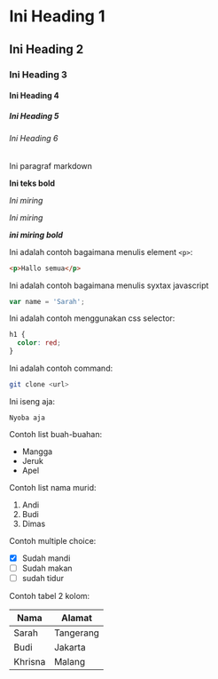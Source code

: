 # Ini Heading 1

## Ini Heading 2

### Ini Heading 3

#### Ini Heading 4

##### Ini Heading 5

###### Ini Heading 6

Ini paragraf markdown

**Ini teks bold**

_Ini miring_

_Ini miring_

**_ini miring bold_**

Ini adalah contoh bagaimana menulis element `<p>`:

```html
<p>Hallo semua</p>
```

Ini adalah contoh bagaimana menulis syxtax javascript

```js
var name = 'Sarah';
```

Ini adalah contoh menggunakan css selector:

```css
h1 {
  color: red;
}
```

Ini adalah contoh command:

```sh
git clone <url>
```

Ini iseng aja:

```
Nyoba aja
```

Contoh list buah-buahan:

- Mangga
- Jeruk
- Apel

Contoh list nama murid:

1. Andi
2. Budi
3. Dimas

Contoh multiple choice:

- [x] Sudah mandi
- [ ] Sudah makan
- [ ] sudah tidur

Contoh tabel 2 kolom:

| Nama    | Alamat    |
| ------- | --------- |
| Sarah   | Tangerang |
| Budi    | Jakarta   |
| Khrisna | Malang    |
